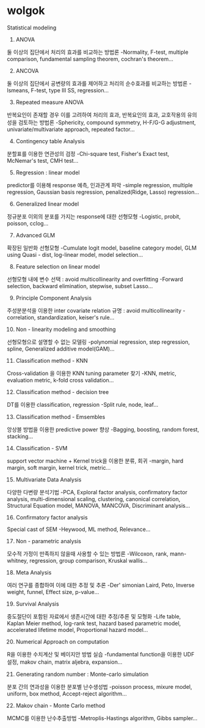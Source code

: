 # wolgok
Statistical modeling

1. ANOVA

둘 이상의 집단에서 처리의 효과를 비교하는 방법론 
-Normality, F-test, multiple comparison, fundamental sampling theorem, cochran's theorem...

2. ANCOVA

둘 이상의 집단에서 공변량의 효과를 제어하고 처리의 순수효과를 비교하는 방법론
-lsmeans, F-test, type III SS, regression...

3. Repeated measure ANOVA

반복요인이 존재할 경우 이를 고려하여 처리의 효과, 반복요인의 효과, 교호작용의 유의성을 검토하는 방법론
-Sphericity, compound symmetry, H-F/G-G adjustment, univariate/multivariate approach, repeated factor...

4. Contingency table Analysis

분할표를 이용한 연관성의 검정
-Chi-square test, Fisher's Exact test, McNemar's test, CMH test...


5. Regression :  linear model

predictor를 이용해 response 예측, 인과관계 파악
-simple regression, multiple regression, Gaussian basis regression, penalized(Ridge, Lasso) regression...

6. Generalized linear model

정규분포 이외의 분포를 가지는 response에 대한 선형모형
-Logistic, probit, poisson, cclog...

7. Advanced GLM

확장된 일반화 선형모형
-Cumulate logit model, baseline category model, GLM using Quasi - dist, log-linear model, model selection...

8. Feature selection on linear model

선형모형 내에 변수 선택 : avoid multicollinearity and overfitting
-Forward selection, backward elimination, stepwise, subset Lasso...

9. Principle Component Analysis

주성분분석을 이용한 inter covariate relation 규명 : avoid multicollinearity
-correlation, standardization, keiser's rule...

10. Non - linearity modeling and smoothing

선형모형으로 설명할 수 없는 모델링
-polynomial regression, step regression, spline, Generalized additive model(GAM)...

11. Classification method - KNN

Cross-validation 을 이용한 KNN tuning parameter 찾기
-KNN, metric, evaluation metric, k-fold cross validation...

12. Classification method - decision tree

DT를 이용한 classification, regression
-Split rule, node, leaf...

13. Classification method - Emsembles

앙상블 방법을 이용한 predictive power 향상
-Bagging, boosting, random forest, stacking...

14. Classification - SVM

support vector machine + Kernel trick을 이용한 분류, 회귀
-margin, hard margin, soft margin, kernel trick, metric...

15. Multivariate Data Analysis

다양한 다변량 분석기법
-PCA, Exploral factor analysis, confirmatory factor analysis, multi-dimensional scaling, clustering, canonical correlation, 
Structural Equation model, MANOVA, MANCOVA, Discriminant analysis...

16. Confirmatory factor analysis

Special cast of SEM
-Heywood, ML method, Relevance...

17. Non - parametric analysis

모수적 가정이 만족하지 않을때 사용할 수 있는 방법론
-Wilcoxon, rank, mann-whitney, regression, group comparison, Kruskal wallis...

18. Meta Analysis

여러 연구를 종합하여 이에 대한 추정 및 추론
-Der' simonian Laird, Peto, Inverse weight, funnel, Effect size, p-value...

19. Survival Analysis

중도절단이 포함된 자료에서 생존시간에 대한 추정/추론 및 모형화
-Life table, Kaplan Meier method, log-rank test, hazard based parametric model, accelerated lifetime model, Proportional hazard model...


20. Numerical Approach on computation

R을 이용한 수치계산 및 베이지안 방법 실습
-fundamental function을 이용한 UDF 설정, makov chain, matrix aljebra, expansion...

21. Generating random number : Monte-carlo simulation

분포 간의 연과성을 이용한 분포별 난수생성법
-poisson process, mixure model, uniform, box method, Accept-reject algorithm...

22. Makov chain - Monte Carlo method

MCMC를 이용한 난수추출방법 
-Metroplis-Hastings algorithm, Gibbs sampler...


